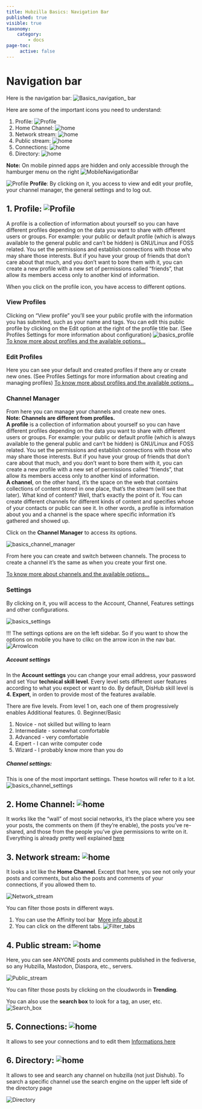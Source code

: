```yaml
---
title: Hubzilla Basics: Navigation Bar
published: true
visible: true
taxonomy:
    category:
        - docs
page-toc:
     active: false
---
```


# Navigation bar

Here is the navigation bar:
![Basics_navigation_ bar](en/Basics_navigation_bar.png)

Here are some of the important icons you need to understand:
1. Profile: ![Profile](en/Basics_profile_icon.png)
2. Home Channel: ![home](en/Icon_home.png)
3. Network stream: ![home](en/Icon_network_stream.png)
4. Public stream: ![home](en/Icon_public_stream.png)
5. Connections: ![home](en/Icon_connections.png)
6. Directory: ![home](en/Icon_directory.png)

**Note:** On mobile pinned apps are hidden and only accessible through the hamburger menu on the right ![MobileNavigationBar](en/MobileNavigationBar.png)

![Profile](en/Basics_profile_icon.png) **Profile**: By clicking on it, you access to view and edit your profile, your channel manager, the general settings and to log out.

## 1. Profile: ![Profile](en/Basics_profile_icon.png)
A profile is a collection of information about yourself so you can have different profiles depending on the data you want to share with different users or groups. For example: your public or default profile (which is always available to the general public and can’t be hidden) is GNU/Linux and FOSS related. You set the permissions and establish connections with those who may share those interests. But if you have your group of friends that don’t care about that much, and you don’t want to bore them with it, you can create a new profile with a new set of permissions called “friends”, that allow its members access only to another kind of information.

When you click on the profile icon, you have access to different options.

### View Profiles
Clicking on “View profile” you’ll see your public profile with the information you has submited, such as your name and tags. You can edit this public profile by clicking on the Edit option at the right of the profile title bar.
(See Profiles Settings for more information about configuration)
![basics_profile](en/Basics_profile.png)
[To know more about profiles and the available options...]((../../02.Channels/02.Profiles))

### Edit Profiles
Here you can see your default and created profiles if there any or create new ones.
(See Profiles Settings for more information about creating and managing profiles)
[To know more about profiles and the available options...]((../../02.Channels/02.Profiles))

### Channel Manager
From here you can manage your channels and create new ones.<br>
**Note: Channels are different from profiles.**<br>
**A profile** is a collection of information about yourself so you can have different profiles depending on the data you want to share with different users or groups. For example: your public or default profile (which is always available to the general public and can’t be hidden) is GNU/Linux and FOSS related. You set the permissions and establish connections with those who may share those interests. But if you have your group of friends that don’t care about that much, and you don’t want to bore them with it, you can create a new profile with a new set of permissions called “friends”, that allow its members access only to another kind of information.<br>
**A channel**, on the other hand, it’s the space on the web that contains collections of content stored in one place, that’s the stream (will see that later). What kind of content? Well, that’s exactly the point of it. You can create different channels for different kinds of content and specifies whose of your contacts or public can see it. In other words, a profile is information about you and a channel is the space where specific information it’s gathered and showed up.

Click on the **Channel Manager** to access its options.

![basics_channel_manager](en/Basics_channel_manager.png)

From here you can create and switch between channels. The process to create a channel it’s the same as when you create your first one.

[To know more about channels and the available options...](../../02.Channels)

### Settings
By clicking on it, you will access to the Account, Channel, Features settings and other configurations.

![basics_settings](en/Basics_settings.png)

!!! The settings options are on the left sidebar. So if you want to show the options on mobile you have to clikc on the arrow icon in the nav bar. ![ArrowIcon](en/ArrowIcon.png)

##### Account settings
In the **Account settings** you can change your email address, your password and set Your **technical skill level**. Every level sets different user features according to what you expect or want to do. By default, DisHub skill level is **4. Expert**, in orden to provide most of the features available.

There are five levels. From level 1 on, each one of them progressively enables Additional features.
0. Beginner/Basic
1. Novice - not skilled but willing to learn
2. Intermediate - somewhat comfortable
3. Advanced - very comfortable
4. Expert - I can write computer code
5. Wizard - I probably know more than you do

##### Channel settings:
This is one of the most important settings. These howtos will refer to it a lot.
![basics_channel_settings](en/Basics_channel_settings.png)

## 2. Home Channel: ![home](en/Icon_home.png)
It works like the “wall” of most social networks, it’s the place where you see your posts, the comments on them (if they’re enable), the posts you’ve re-shared, and those from the people you’ve give permissions to write on it.
Everything is already pretty well explained [here](../01.Basics)

## 3. Network stream: ![home](en/Icon_network_stream.png)
It looks a lot like the **Home Channel**. Except that here, you see not only your posts and comments, but also the posts and comments of your connections, if you allowed them to.

![Network_stream](en/Network_stream.png)

You can filter those posts in different ways.
1. You can use the Affinity tool bar  [More info about it](../../07.Features/01.Connection_filtering)
2. You can click on the different tabs.
![Filter_tabs](en/Filter_tabs.png)

## 4. Public stream: ![home](en/Icon_public_stream.png)
Here, you can see ANYONE posts and comments published in the fediverse, so any Hubzilla, Mastodon, Diaspora, etc., servers.

![Public_stream](en/Public_stream.png)

You can filter those posts by clicking on the cloudwords in **Trending**.

You can also use the **search box** to look for a tag, an user, etc. ![Search_box](en/Search_box.png)

## 5. Connections: ![home](en/Icon_connections.png)
It allows to see your connections and to edit them [Informations here](../../03.Connections)

## 6. Directory: ![home](en/Icon_directory.png)
It allows to see and search any channel on hubzilla (not just Dishub). To search a specific channel use the search engine on the upper left side of the directory page

![Directory](en/Directory.png)
